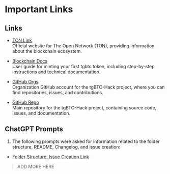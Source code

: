 # Important Links

## Links

- [TON Link](https://ton.org/)  
   Official website for The Open Network (TON), providing information about the blockchain ecosystem.

- [Blockchain Docs](https://tgbtc.gitbook.io/docs/user-guides/mint-your-first-tgbtc)  
   User guide for minting your first tgbtc token, including step-by-step instructions and technical documentation.

- [GitHub Orgs](https://github.com/HalleysWorks/tgBTC-Hack)  
   Organization GitHub account for the tgBTC-Hack project, where you can find repositories, issues, and contributions.

- [GitHub Repo](https://github.com/HalleysWorks/tgBTC-Hack)  
   Main repository for the tgBTC-Hack project, containing source code, issues, and documentation.

## ChatGPT Prompts

1. The following prompts were asked for information related to the folder structure, README, Changelog, and issue creation:

- [Folder Structure, Issue Creation Link](https://chatgpt.com/share/68488e5f-fa8c-800d-bbff-00939c0d7548)

> ADD MORE HERE

